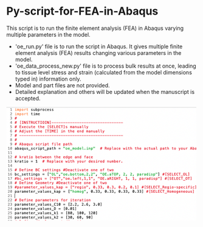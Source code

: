 # Py-script-for-FEA-in-Abaqus
This script is to run the finite element analysis (FEA) in Abaqus varying multiple parameters in the model.
* 'oe_run.py' file is to run the script in Abaqus. It gives multiple finite element analysis (FEA) results changing various parameters in the model.
* 'oe_data_process_new.py' file is to process bulk results at once, leading to tissue level stress and strain (calculated from the model dimensions typed in) information only.
* Model and part files are not provided.
* Detailed explanation and others will be updated when the manuscript is accepted.

<img src="https://github.com/JasonL1422/Py-script-for-FEA-in-Abaqus/blob/main/img1.png" width="500"/> </a>


